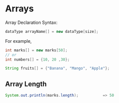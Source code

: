 # Arrays

Array Declaration Syntax:

```java
dataType arrayName[] = new dataType[size];
```

For example,

```java
int marks[] = new marks[50];
// or
int numbers[] = {10, 20 ,30};

String fruits[] = {"Banana", "Mango", "Apple"};
```

## Array Length

```java
System.out.println(marks.length);           => 50
```

